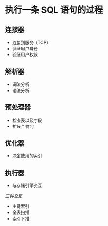 # 执行一条 SQL 语句的过程

## 连接器

- 连接到服务（TCP）
- 验证用户身份
- 验证用户权限

## 解析器

- 词法分析
- 语法分析

## 预处理器

- 检查表以及字段
- 扩展 * 符号

## 优化器

- 决定使用的索引

## 执行器

- 与存储引擎交互

*三种交互*

- 主键索引
- 全表扫描
- 索引下推